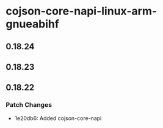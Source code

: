 # cojson-core-napi-linux-arm-gnueabihf

## 0.18.24

## 0.18.23

## 0.18.22

### Patch Changes

- 1e20db6: Added cojson-core-napi
